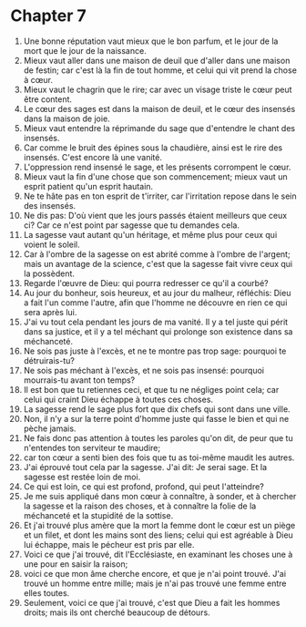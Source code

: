 # Chapter 7

1. Une bonne réputation vaut mieux que le bon parfum, et le jour de la mort que le jour de la naissance.
2. Mieux vaut aller dans une maison de deuil que d'aller dans une maison de festin; car c'est là la fin de tout homme, et celui qui vit prend la chose à cœur.
3. Mieux vaut le chagrin que le rire; car avec un visage triste le cœur peut être content.
4. Le cœur des sages est dans la maison de deuil, et le cœur des insensés dans la maison de joie.
5. Mieux vaut entendre la réprimande du sage que d'entendre le chant des insensés.
6. Car comme le bruit des épines sous la chaudière, ainsi est le rire des insensés. C'est encore là une vanité.
7. L'oppression rend insensé le sage, et les présents corrompent le cœur.
8. Mieux vaut la fin d'une chose que son commencement; mieux vaut un esprit patient qu'un esprit hautain.
9. Ne te hâte pas en ton esprit de t'irriter, car l'irritation repose dans le sein des insensés.
10. Ne dis pas: D'où vient que les jours passés étaient meilleurs que ceux ci? Car ce n'est point par sagesse que tu demandes cela.
11. La sagesse vaut autant qu'un héritage, et même plus pour ceux qui voient le soleil.
12. Car à l'ombre de la sagesse on est abrité comme à l'ombre de l'argent; mais un avantage de la science, c'est que la sagesse fait vivre ceux qui la possèdent.
13. Regarde l'œuvre de Dieu: qui pourra redresser ce qu'il a courbé?
14. Au jour du bonheur, sois heureux, et au jour du malheur, réfléchis: Dieu a fait l'un comme l'autre, afin que l'homme ne découvre en rien ce qui sera après lui.
15. J'ai vu tout cela pendant les jours de ma vanité. Il y a tel juste qui périt dans sa justice, et il y a tel méchant qui prolonge son existence dans sa méchanceté.
16. Ne sois pas juste à l'excès, et ne te montre pas trop sage: pourquoi te détruirais-tu?
17. Ne sois pas méchant à l'excès, et ne sois pas insensé: pourquoi mourrais-tu avant ton temps?
18. Il est bon que tu retiennes ceci, et que tu ne négliges point cela; car celui qui craint Dieu échappe à toutes ces choses.
19. La sagesse rend le sage plus fort que dix chefs qui sont dans une ville.
20. Non, il n'y a sur la terre point d'homme juste qui fasse le bien et qui ne pèche jamais.
21. Ne fais donc pas attention à toutes les paroles qu'on dit, de peur que tu n'entendes ton serviteur te maudire;
22. car ton cœur a senti bien des fois que tu as toi-même maudit les autres.
23. J'ai éprouvé tout cela par la sagesse. J'ai dit: Je serai sage. Et la sagesse est restée loin de moi.
24. Ce qui est loin, ce qui est profond, profond, qui peut l'atteindre?
25. Je me suis appliqué dans mon cœur à connaître, à sonder, et à chercher la sagesse et la raison des choses, et à connaître la folie de la méchanceté et la stupidité de la sottise.
26. Et j'ai trouvé plus amère que la mort la femme dont le cœur est un piège et un filet, et dont les mains sont des liens; celui qui est agréable à Dieu lui échappe, mais le pécheur est pris par elle.
27. Voici ce que j'ai trouvé, dit l'Ecclésiaste, en examinant les choses une à une pour en saisir la raison;
28. voici ce que mon âme cherche encore, et que je n'ai point trouvé. J'ai trouvé un homme entre mille; mais je n'ai pas trouvé une femme entre elles toutes.
29. Seulement, voici ce que j'ai trouvé, c'est que Dieu a fait les hommes droits; mais ils ont cherché beaucoup de détours.

